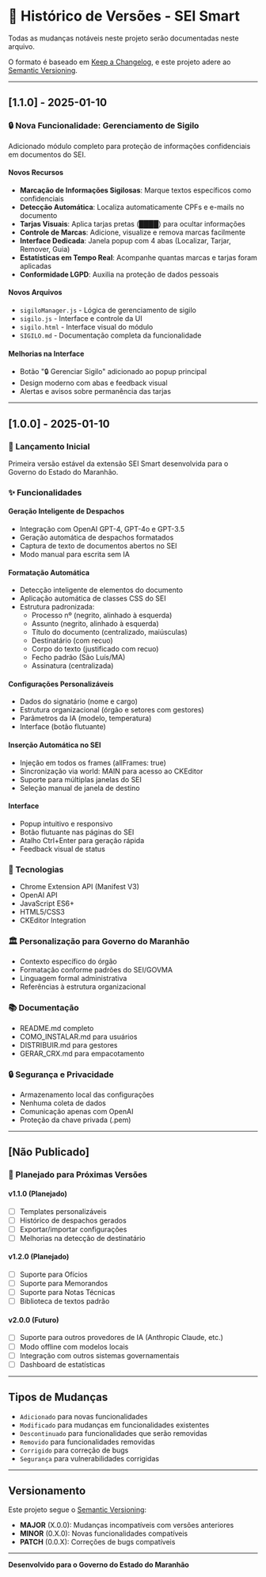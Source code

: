 # 📝 Histórico de Versões - SEI Smart

Todas as mudanças notáveis neste projeto serão documentadas neste arquivo.

O formato é baseado em [Keep a Changelog](https://keepachangelog.com/pt-BR/1.0.0/),
e este projeto adere ao [Semantic Versioning](https://semver.org/lang/pt-BR/).

---

## [1.1.0] - 2025-01-10

### 🔒 Nova Funcionalidade: Gerenciamento de Sigilo

Adicionado módulo completo para proteção de informações confidenciais em documentos do SEI.

#### Novos Recursos
- **Marcação de Informações Sigilosas**: Marque textos específicos como confidenciais
- **Detecção Automática**: Localiza automaticamente CPFs e e-mails no documento
- **Tarjas Visuais**: Aplica tarjas pretas (████) para ocultar informações
- **Controle de Marcas**: Adicione, visualize e remova marcas facilmente
- **Interface Dedicada**: Janela popup com 4 abas (Localizar, Tarjar, Remover, Guia)
- **Estatísticas em Tempo Real**: Acompanhe quantas marcas e tarjas foram aplicadas
- **Conformidade LGPD**: Auxilia na proteção de dados pessoais

#### Novos Arquivos
- `sigiloManager.js` - Lógica de gerenciamento de sigilo
- `sigilo.js` - Interface e controle da UI
- `sigilo.html` - Interface visual do módulo
- `SIGILO.md` - Documentação completa da funcionalidade

#### Melhorias na Interface
- Botão "🔒 Gerenciar Sigilo" adicionado ao popup principal
- Design moderno com abas e feedback visual
- Alertas e avisos sobre permanência das tarjas

---

## [1.0.0] - 2025-01-10

### 🎉 Lançamento Inicial

Primeira versão estável da extensão SEI Smart desenvolvida para o Governo do Estado do Maranhão.

### ✨ Funcionalidades

#### Geração Inteligente de Despachos
- Integração com OpenAI GPT-4, GPT-4o e GPT-3.5
- Geração automática de despachos formatados
- Captura de texto de documentos abertos no SEI
- Modo manual para escrita sem IA

#### Formatação Automática
- Detecção inteligente de elementos do documento
- Aplicação automática de classes CSS do SEI
- Estrutura padronizada:
  - Processo nº (negrito, alinhado à esquerda)
  - Assunto (negrito, alinhado à esquerda)
  - Título do documento (centralizado, maiúsculas)
  - Destinatário (com recuo)
  - Corpo do texto (justificado com recuo)
  - Fecho padrão (São Luís/MA)
  - Assinatura (centralizada)

#### Configurações Personalizáveis
- Dados do signatário (nome e cargo)
- Estrutura organizacional (órgão e setores com gestores)
- Parâmetros da IA (modelo, temperatura)
- Interface (botão flutuante)

#### Inserção Automática no SEI
- Injeção em todos os frames (allFrames: true)
- Sincronização via world: MAIN para acesso ao CKEditor
- Suporte para múltiplas janelas do SEI
- Seleção manual de janela de destino

#### Interface
- Popup intuitivo e responsivo
- Botão flutuante nas páginas do SEI
- Atalho Ctrl+Enter para geração rápida
- Feedback visual de status

### 🔧 Tecnologias
- Chrome Extension API (Manifest V3)
- OpenAI API
- JavaScript ES6+
- HTML5/CSS3
- CKEditor Integration

### 🏛️ Personalização para Governo do Maranhão
- Contexto específico do órgão
- Formatação conforme padrões do SEI/GOVMA
- Linguagem formal administrativa
- Referências à estrutura organizacional

### 📚 Documentação
- README.md completo
- COMO_INSTALAR.md para usuários
- DISTRIBUIR.md para gestores
- GERAR_CRX.md para empacotamento

### 🔒 Segurança e Privacidade
- Armazenamento local das configurações
- Nenhuma coleta de dados
- Comunicação apenas com OpenAI
- Proteção da chave privada (.pem)

---

## [Não Publicado]

### 🚀 Planejado para Próximas Versões

#### v1.1.0 (Planejado)
- [ ] Templates personalizáveis
- [ ] Histórico de despachos gerados
- [ ] Exportar/importar configurações
- [ ] Melhorias na detecção de destinatário

#### v1.2.0 (Planejado)
- [ ] Suporte para Ofícios
- [ ] Suporte para Memorandos
- [ ] Suporte para Notas Técnicas
- [ ] Biblioteca de textos padrão

#### v2.0.0 (Futuro)
- [ ] Suporte para outros provedores de IA (Anthropic Claude, etc.)
- [ ] Modo offline com modelos locais
- [ ] Integração com outros sistemas governamentais
- [ ] Dashboard de estatísticas

---

## Tipos de Mudanças

- `Adicionado` para novas funcionalidades
- `Modificado` para mudanças em funcionalidades existentes
- `Descontinuado` para funcionalidades que serão removidas
- `Removido` para funcionalidades removidas
- `Corrigido` para correção de bugs
- `Segurança` para vulnerabilidades corrigidas

---

## Versionamento

Este projeto segue o [Semantic Versioning](https://semver.org/):

- **MAJOR** (X.0.0): Mudanças incompatíveis com versões anteriores
- **MINOR** (0.X.0): Novas funcionalidades compatíveis
- **PATCH** (0.0.X): Correções de bugs compatíveis

---

**Desenvolvido para o Governo do Estado do Maranhão**

